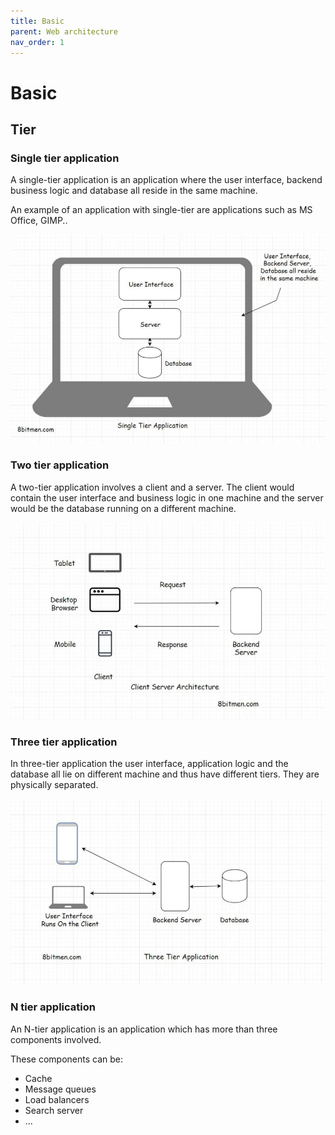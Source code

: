 ```yaml
---
title: Basic
parent: Web architecture
nav_order: 1
---
```


# Basic

## Tier

### Single tier application

A single-tier application is an application where the user interface, backend business logic and database all reside in the same machine.

An example of an application with single-tier are applications such as MS Office, GIMP..

![](assets/single-tier-application.png)

### Two tier application

A two-tier application involves a client and a server. The client would contain the user interface and business logic in one machine and the server would be the database running on a different machine.

![](assets/two-tier-application.png)

### Three tier application

In three-tier application the user interface, application logic and the database all lie on different machine and thus have different tiers. They are physically separated.

![](assets/three-tier-application.png)

### N tier application

An N-tier application is an application which has more than three components involved.

These components can be:

- Cache
- Message queues
- Load balancers
- Search server
- ...

